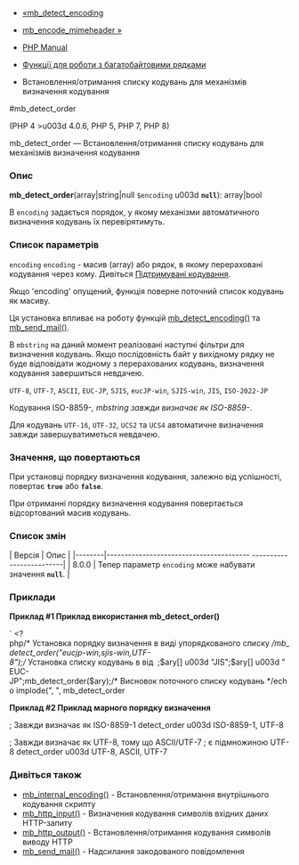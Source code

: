- [«mb_detect_encoding](function.mb-detect-encoding.md)
- [mb_encode_mimeheader »](function.mb-encode-mimeheader.md)

- [PHP Manual](index.md)
- [Функції для роботи з багатобайтовими рядками](ref.mbstring.md)
- Встановлення/отримання списку кодувань для механізмів визначення
кодування

#mb_detect_order

(PHP 4 \>u003d 4.0.6, PHP 5, PHP 7, PHP 8)

mb_detect_order — Встановлення/отримання списку кодувань для механізмів
визначення кодування

### Опис

**mb_detect_order**(array\|string\|null `$encoding` u003d **`null`**):
array\|bool

В `encoding` задається порядок, у якому механізми автоматичного
визначення кодувань їх перевірятимуть.

### Список параметрів

`encoding`
`encoding` - масив (array) або рядок, в якому перераховані кодування
через кому. Дивіться [Підтримувані
кодування](mbstring.supported-encodings.md).

Якщо 'encoding' опущений, функція поверне поточний список кодувань як
масиву.

Ця установка впливає на роботу функцій
[mb_detect_encoding()](function.mb-detect-encoding.md) та
[mb_send_mail()](function.mb-send-mail.md).

В `mbstring` на даний момент реалізовані наступні фільтри для
визначення кодувань. Якщо послідовність байт у вихідному рядку не
буде відповідати жодному з перерахованих кодувань, визначення
кодування завершиться невдачею.

`UTF-8`, `UTF-7`, `ASCII`, `EUC-JP`, `SJIS`, `eucJP-win`, `SJIS-win`,
`JIS`, `ISO-2022-JP`

Кодування ISO-8859-*, mbstring завжди визначає як ISO-8859-*.

Для кодувань `UTF-16`, `UTF-32`, `UCS2` та `UCS4` автоматичне
визначення завжди завершуватиметься невдачею.

### Значення, що повертаються

При установці порядку визначення кодування, залежно від
успішності, повертає **`true`** або **`false`**.

При отриманні порядку визначення кодування повертається
відсортований масив кодувань.

### Список змін

| Версія | Опис |
|--------|---------------------------------------- -------------------------|
| 8.0.0 | Тепер параметр `encoding` може набувати значення **`null`**. |

### Приклади

**Приклад #1 Приклад використання **mb_detect_order()****

` <?php/* Установка порядку визначення в виді упорядкованого списку */mb_detect_order("eucjp-win,sjis-win,UTF-8");/* Установка списку кодувань в від  ;$ary[] u003d "JIS";$ary[] u003d "EUC-JP";mb_detect_order($ary);/* Висновок поточного списку кодувань */echo implode(", ", mb_detect_order

**Приклад #2 Приклад марного порядку визначення**

; Завжди визначає як ISO-8859-1
detect_order u003d ISO-8859-1, UTF-8

; Завжди визначає як UTF-8, тому що ASCII/UTF-7
; є підмножиною UTF-8
detect_order u003d UTF-8, ASCII, UTF-7

### Дивіться також

- [mb_internal_encoding()](function.mb-internal-encoding.md) -
Встановлення/отримання внутрішнього кодування скрипту
- [mb_http_input()](function.mb-http-input.md) - Визначення
кодування символів вхідних даних HTTP-запиту
- [mb_http_output()](function.mb-http-output.md) -
Встановлення/отримання кодування символів виводу HTTP
- [mb_send_mail()](function.mb-send-mail.md) - Надсилання
закодованого повідомлення
